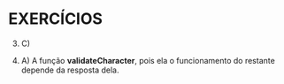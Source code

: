 # EXERCÍCIOS

3. C) 

4. A) A função __validateCharacter__, pois ela o funcionamento do restante depende da resposta dela.